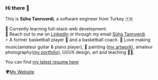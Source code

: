 ### Hi there 👋

This is **Süha Tanrıverdi**, a software engineer from Turkey 🇹🇷<br>

🌱 Currently learning full-stack web development.<br>
💬 Reach out to me on [LinkedIn](https://www.linkedin.com/in/shtanriverdi) or through my email [Süha Tanrıverdi](shtanriverdi@yahoo.com).<br>
⚡ A former basketball player 🏀 and a basketball coach. 🎵 Love making music(amateur guitar & piano player), 🎨 painting ([my artwork](https://drive.google.com/file/d/1fL92lHD8P80B9UD7uAIjaSm03tQ9DpQv/view)), amateur photography([my portfolio](https://www.istockphoto.com/au/portfolio/melo_genesis)), UI/UX design, art and teaching 👨‍🏫.<br>

You can find [my latest resume here](https://docs.google.com/document/d/1ttzEYc4WCBCYw9ai5HJfP7vsWW0tQe9bPMnXWoaAimA/edit?usp=sharing)

🌍[My Website](https://shtanriverdi.github.io/)

<!--
**shtanriverdi/shtanriverdi** is a ✨ _special_ ✨ repository because its `README.md` (this file) appears on your GitHub profile.

Here are some ideas to get you started:

- 🔭 I’m currently working on ...
- 🌱 I’m currently learning ...
- 👯 I’m looking to collaborate on ...
- 🤔 I’m looking for help with ...
- 💬 Ask me about ...
- 📫 How to reach me: ...
- 😄 Pronouns: ...
- ⚡ Fun fact: ...
-->
